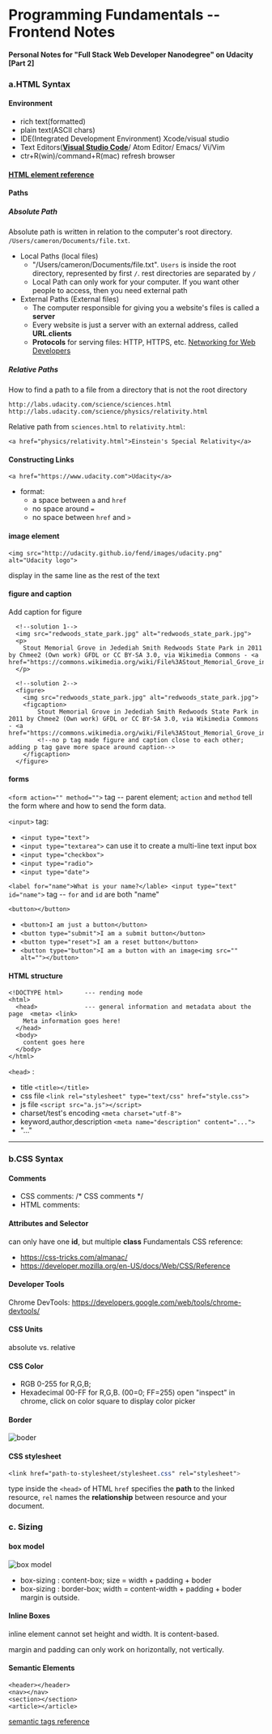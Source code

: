 # Programming Fundamentals -- Frontend Notes

**Personal Notes for "Full Stack Web Developer Nanodegree" on Udacity [Part 2]**

### a.HTML Syntax

#### Environment
  - rich text(formatted)
  - plain text(ASCII chars)
  - IDE(Integrated Development Environment) Xcode/visual studio
  - Text Editors([**Visual Studio Code**](https://code.visualstudio.com)/ Atom Editor/ Emacs/ Vi/Vim
  - ctr+R(win)/command+R(mac) refresh browser


#### [HTML element reference](https://developer.mozilla.org/en-US/docs/Web/HTML/Element)

#### Paths

##### _Absolute Path_

Absolute path is written in relation to the computer's root directory. `/Users/cameron/Documents/file.txt`.

- Local Paths (local files)
  - "/Users/cameron/Documents/file.txt". `Users` is inside the root directory, represented by first `/`. rest directories are separated by `/`
  - Local Path can only work for your computer. If you want other people to access, then you need external path
- External Paths (External files)
  - The computer responsible for giving you a website's files is called a **server**
  - Every website is just a server with an external address, called **URL**.**clients**
  - **Protocols** for serving files: HTTP, HTTPS, etc. [Networking for Web Developers](https://www.udacity.com/course/networking-for-web-developers--ud256)
##### _Relative Paths_

How to find a path to a file from a directory that is not the root directory

```
http://labs.udacity.com/science/sciences.html
http://labs.udacity.com/science/physics/relativity.html
```

Relative path from `sciences.html` to `relativity.html`:

`<a href="physics/relativity.html">Einstein's Special Relativity</a>`

#### Constructing Links

```
<a href="https://www.udacity.com">Udacity</a>
```
- format:
  - a space between `a` and `href`
  - no space around `=`
  - no space between `href` and `>`

#### image element

```
<img src="http://udacity.github.io/fend/images/udacity.png" alt="Udacity logo">
```

display in the same line as the rest of the text

#### figure and caption

Add caption for figure

```
  <!--solution 1-->
  <img src="redwoods_state_park.jpg" alt="redwoods_state_park.jpg">
  <p>
  	Stout Memorial Grove in Jedediah Smith Redwoods State Park in 2011 by Chmee2 (Own work) GFDL or CC BY-SA 3.0, via Wikimedia Commons - <a href="https://commons.wikimedia.org/wiki/File%3AStout_Memorial_Grove_in_Jedediah_Smith_Redwoods_State_Park_in_2011_(22).JPG">Source</a>
  </p>

  <!--solution 2-->
  <figure>
  	<img src="redwoods_state_park.jpg" alt="redwoods_state_park.jpg">
  	<figcaption>
  		Stout Memorial Grove in Jedediah Smith Redwoods State Park in 2011 by Chmee2 (Own work) GFDL or CC BY-SA 3.0, via Wikimedia Commons - <a href="https://commons.wikimedia.org/wiki/File%3AStout_Memorial_Grove_in_Jedediah_Smith_Redwoods_State_Park_in_2011_(22).JPG">Source</a>
  		<!--no p tag made figure and caption close to each other; adding p tag gave more space around caption-->
  	</figcaption>
  </figure>
```

#### forms

`<form action="" method="">` tag -- parent element; `action` and `method` tell the form where and how to send the form data.

`<input>` tag:

- `<input type="text">`
- `<input type="textarea">` can use it to create a multi-line text input box
- `<input type="checkbox">`
- `<input type="radio">`
- `<input type="date">`

`<label for="name">What is your name?</lable> <input type="text" id="name">` tag -- `for` and `id` are both "name"

`<button></button>`

- `<button>I am just a button</button>`
- `<button type="submit">I am a submit button</button>`
- `<button type="reset">I am a reset button</button>`
- `<button type="button">I am a button with an image<img src="" alt=""></button>`

#### HTML structure

```
<!DOCTYPE html>      --- rending mode
<html>
  <head>             --- general information and metadata about the page  <meta> <link>
    Meta information goes here!
  </head>
  <body>
    content goes here
  </body>
</html>
```

`<head>` :
- title `<title></title>`
- css file  `<link rel="stylesheet" type="text/css" href="style.css">`
- js file `<script src="a.js"></script>`
- charset/test's encoding `<meta charset="utf-8">`
- keyword,author,description `<meta name="description" content="...">`
- "..."

---
### b.CSS Syntax

#### Comments
* CSS comments: /* CSS comments */
* HTML comments: <!--HTML comments-->

#### Attributes and Selector
can only have one **id**, but multiple **class** Fundamentals
CSS reference:
* https://css-tricks.com/almanac/
* https://developer.mozilla.org/en-US/docs/Web/CSS/Reference

#### Developer Tools
Chrome DevTools: https://developers.google.com/web/tools/chrome-devtools/

#### CSS Units
absolute vs. relative

#### CSS Color
* RGB 0-255 for R,G,B;
* Hexadecimal 00-FF for R,G,B. (00=0; FF=255)
open "inspect" in chrome, click on color square to display color picker

#### Border
![boder](/assets/boder.jpg)

#### CSS stylesheet

```CSS
<link href="path-to-stylesheet/stylesheet.css" rel="stylesheet">
```
type inside the `<head>` of HTML
`href` specifies the **path** to the linked resource, `rel` names the **relationship** between resource and your document.

### c. Sizing
#### box model
![box model](/assets/box%20model.jpg)
* box-sizing : content-box;
size = width + padding + boder
* box-sizing : border-box;
width = content-width + padding + boder
margin is outside.

#### Inline Boxes
<p>inline element cannot set height and width. It is content-based.

margin and padding can only work on horizontally, not vertically.</p>

#### Semantic Elements
```
<header></header>
<nav></nav>
<section></section>
<article></article>
```
[semantic tags reference](https://developer.mozilla.org/en-US/docs/Web/HTML/Element)
